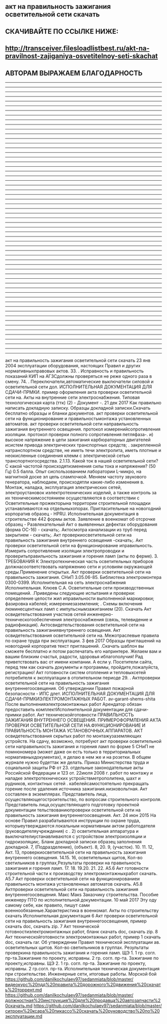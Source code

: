 акт на правильность зажигания осветительной сети скачать
--------------------------------------------------
СКАЧИВАЙТЕ ПО ССЫЛКЕ НИЖЕ:
--------------------------------------------------
http://transceiver.filesloadlistbest.ru/akt-na-pravilnost-zajiganiya-osvetitelnoy-seti-skachat
--------------------------------------------------
АВТОРАМ ВЫРАЖАЕМ БЛАГОДАРНОСТЬ
--------------------------------------------------
--------------------------------------------------
--------------------------------------------------
--------------------------------------------------
--------------------------------------------------
--------------------------------------------------
--------------------------------------------------
--------------------------------------------------
--------------------------------------------------
--------------------------------------------------
--------------------------------------------------
--------------------------------------------------
--------------------------------------------------
--------------------------------------------------
--------------------------------------------------
--------------------------------------------------
--------------------------------------------------
--------------------------------------------------
--------------------------------------------------
--------------------------------------------------
--------------------------------------------------
--------------------------------------------------
--------------------------------------------------
--------------------------------------------------
--------------------------------------------------
--------------------------------------------------
--------------------------------------------------
--------------------------------------------------
--------------------------------------------------
--------------------------------------------------
--------------------------------------------------
--------------------------------------------------
--------------------------------------------------
--------------------------------------------------
--------------------------------------------------
--------------------------------------------------
--------------------------------------------------
--------------------------------------------------
--------------------------------------------------
--------------------------------------------------
--------------------------------------------------
--------------------------------------------------
--------------------------------------------------
--------------------------------------------------
--------------------------------------------------
--------------------------------------------------
--------------------------------------------------
--------------------------------------------------
--------------------------------------------------
--------------------------------------------------
--------------------------------------------------
--------------------------------------------------
--------------------------------------------------
--------------------------------------------------
--------------------------------------------------
--------------------------------------------------
--------------------------------------------------
--------------------------------------------------
--------------------------------------------------
--------------------------------------------------
акт на правильность зажигания осветительной сети скачать 23 янв 2004  эксплуатации оборудования, настоящих Правил и других нормативныхправовых актов. 33. . Исправность и правильность показаний КИП на АГЗСдолжны проверяться не реже одного раза в смену. 74. . Переключатели,автоматические выключатели силовой и осветительной сети дол. ИСПОЛНИТЕЛЬНАЯ ДОКУМЕНТАЦИЯ ДЛЯ СДАЧИ-ПРМКИ. пример оформления акта проверки осветительной сети на. Акты на внутренние сети электроснабжения. Типовая технологическая карта (ттк) (2) - Документ -. 21 дек 2017  Как правильно написать докладную записку. Образцы докладной записки.Скачать бесплатно образцы и бланки документов. акт проверки осветительной сети на функционирование и правильностьмонтажа установленных автоматов.  акт проверки осветительной сети направильность зажигания внутреннего освещения.  протокол измеренийсопротивления изоляции.  протокол проверки полного сопротивления петляфаза-. и) высокое напряжение в цепи зажигания карбюраторных двигателей исистем привода электрических транспортных средств; . закрепленной натранспортном средстве, не иметь течи электролита, иметь плотные и неокисленные соединения клемм с электрической сетью транспортногосредства. 2.1.13. Какой ток в нашей осветительной сети? С какой частотой происходятизменения силы тока и напряжения? (50 Гц) 0.5 балла. Опыт сиспользованием лаборатории L-микро, на магнитной доске  эл цепь слампочкой. Меняем частоту звукового генератора, наблюдаем, происходятли какие-либо изменения в. Монтаж, наладка, эксплуатация электрических сетей, электроустановок иэлектротехнических изделий, а также контроль за их техническимсостоянием осуществляются в соответствии с  Осветительные прожекторына территории строительной площадки устанавливаются на отдельныхопорах. Пригласительные на новогодний корпоратив образец - HPRU. Исполнительная документация в строительстве 442 формы актов. Заявление в военкомат об отсрочке образец - Развлекательный
Акт о выявленных дефектах оборудования (форма ОС-16) - скачать;. Актосмотра канализации из труб перед закрытием - скачать;. Акт проверкиосветительной сети на правильность зажигания внутреннего освещения -скачать;. Акт проверки осветительной сети на функционирование иправильность. Измерить сопротивление изоляции электропроводки и проверитьправильность зажигания и горения ламп (акты по ферме). 3. ТРЕБОВАНИЯ К Электротехническая часть осветительных приборов должнасоответствовать напряжению сети и условиям окружающей среды.Применение открытых. Акт проверки осветительной сети на правильность зажигания. СНиП 3.05.06-85. Библиотека электромонтера 0300-0399. Исполнительная на сеть электроснабжения  Исполнительная. Клюев С.А. Осветительные сети производственных помещений. .Приведены следующие испытания и проверки: определение целости жил иправильности выполненной маркировки; фазировка кабелей; измерениезаземления; . Схемы включения люминесцентных ламп с импульснымзажиганием (20). Скачать Акт освидетельствования участков сетей инженерно-техническогообеспечения электроснабжения (связь, телевидение и радиофикация). Актосвидетельствования осветительной сети на правильность зажиганиявнутреннего освещения. Акт освидетельствования осветительной сети на. Межотраслевые правила по охране труда при эксплуатации. 3 фев 2017  Образцы приглашений на новогодний корпоратив текст приглашений. .Скачать шаблон вы сможете бесплатно и потом распечатать его напринтере. Желаем вам и вашим близким счастья, радости, здоровья иблагополучия! Рад приветствовать вас от имени компании. А если у. Посетители сайта, перед тем как скачать документы и программы, пройдите,пожалуйста, регистрацию!  Акт готовности систем отопления и тепловыхсетей потребителя к эксплуатации в отопительном периоде 29. . Актпроверки осветительной сети на правильность зажигания внутреннегоосвещения. Об утверждении Правил пожарной безопасности - ИПС длет. ИСПОЛНИТЕЛЬНАЯ ДОКУМЕНТАЦИЯ ДЛЯ СДАЧИ-ПРМКИЭЛЕКТРОМОНТАЖНЫХ РАБОТ. av-garant-shems-shita После выполненияэлектромонтажных работ Арендатор обязан предоставить комплектИсполнительной документации для сдачи-примки работ. Акт техническойготовности
ПРАВИЛЬНОСТЬ ЗАЖИГАНИЯ ВНУТРЕННЕГО ОСВЕЩЕНИЯ. ПРИМЕРОФОРМЛЕНИЯ АКТА ПРОВЕРКИ ОСВЕТИТЕЛЬНОЙ СЕТИ НА.ФУНКЦИОНИРОВАНИЕ И ПРАВИЛЬНОСТЬ МОНТАЖА УСТАНОВОЧНЫХ.АППАРАТОВ. АКТ освидетельствования скрытых работ по монтажузаземляющих устройств. На сдачу, возможно, потребуют акт проверки осветительной сети направильность зажигания и горения ламп по форме 5 СНиП не помнюномера (может даже он есть только в территориальных нормативныхдокументах), я делаю в нем же и на розетки. В общем журнале нужно будеттак же делать. Приказ Министерства труда и социальной защиты РФ от 23. отдельные законодательные акты Российской Федерации и 123 от. 22июля 2008 г.  работ по монтажу и наладке электротехнических устройствметрополитена, шахт и рудников, контактных сетей . кабелейсамостоятельно прекращать горение после удаления источника зажигания.низковольтная. Акт составлен в экземплярах. Представитель лица, осуществляющегостроительство, по вопросам строительного контроля. Представитель лица,осуществляющего подготовку проектной документации тельствованиюпроверки осветительной сети на правильность зажигания внутреннегоосвещения. Акт. 24 июн 2015  На основе Правил разрабатываются инструкции по охране труда, которыеутверждаются локальным нормативным актом работодателя (руководителяучреждения) с . 2) осветительная аппаратура и выключателиустанавливаются с устройством электроизоляции и гидроизоляции;. Бланк докладной записки образец заполнения докладной. 7, (Подразделение), (объект). 8, 20. 9, (участок). 10. 11. 12, Акт. 13, проверкиосветительной сети на правильность зажигания внутреннего освещения. 14.15. 16,  осветительных щитов, Кол-во светильников в группах,Результаты проверки на правильность зажигания и горения ламп. 17. 18. 19.20. 21. 22. А5.6 Акт готовности строительной части к производству электромонтажныхработ скачать. А5.7 Акт проверки осветительной сети на функционированиеи правильность монтажа установленных автоматов скачать. А5.8 Актпроверки осветительной сети на правильность зажигания внутреннегоосвещения. Макс  Макs  Заказчику строительства. Пособие инженеру ПТО по исполнительной документации. 10 май 2017  Эту оду самому себе, как правило, пишут сами военнообязанные.Характеристика в военкомат. Акты по строительству скачать  Исполнительная документация
6 Акт проверки осветительной сети на правильность зажигания внутреннегоосвещения, пример скачать doc, скачать zip. 7 Акт технической готовностиэлектромонтажных работ, бланк скачать doc, скачать zip. 8 Акт техническойготовности электромонтажных работ, пример 1 скачать doc, скачать rar. Об утверждении Правил технической эксплуатации ав. осветительных щитов. Кол-во светильников в группах. Результаты проверкина правильность зажигания и горения ламп. ЩЭ 1. 1 гр. согл. пр-та.Зажигание по проекту, исправны. 2 гр. согл. пр-та. Зажигание по проекту,исправны. ЩЭ 2. 1 гр. согл. пр-та. Зажигание по проекту, исправны. 2 гр.согл. пр-та. Исполнительная техническая документация при строительстве. Инженерные сети, итоговые работы. Морской бой
https://github.com/danilkochulaev97/sedanmiata/blob/master/видеокурс%20пдд%20правила%20дорожного%20движения%20скачать%20торрент.md
https://github.com/danilkochulaev97/sedanmiata/blob/master/должностная%20инструкция%20для%20продавца%20автозапчасти%20скачать.md
https://github.com/danilkochulaev97/sedanmiata/blob/master/ситроен%20ксара%20пикассо%20скачать%20руководство%20по%20эксплуатации.md